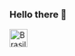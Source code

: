 ### Hello there 👋

<a>
  <img src="https://slackmojis.com/emojis/9339-brazil/download" 
    alt="Brasil" 
    style="max-width: 100%;" 
    height="32">
</a>
<!--
<h2>
  Developing with:
</h2>
<p dir="auto"></p>
<p dir="auto"><strong>Application and Data</strong></p>
<div data-view-component="true" class="Layout-main">      
  <div 
    class="UnderlineNav user-profile-nav d-block d-md-none position-sticky top-0 pl-3 ml-n3 mr-n3 pr-3 color-bg-default" 
    style="z-index:3;">
    <p dir="auto"></p>
    <code>
      <a rel="noopener noreferrer" >
        <img src="https://slackmojis.com/emojis/49591-java/download" 
          alt="Java" 
          style="max-width: 100%;" 
          height="32">
      </a>
      <a>
        <img src="https://slackmojis.com/emojis/4439-mysql/download" 
          alt="Javascript" 
          style="max-width: 100%;" 
          height="32">
      </a>
      <a>
        <img src="https://slackmojis.com/emojis/3999-csharp/download" 
          alt="C#" 
          style="max-width: 100%;" 
          height="32">
      </a>
      <a>
        <img src="https://slackmojis.com/emojis/4425-nodejs/download" 
          alt="NodeJS" 
          style="max-width: 100%;" 
          height="32">
      </a>
      <a>
        <img src="https://raw.githubusercontent.com/github/explore/80688e429a7d4ef2fca1e82350fe8e3517d3494d/topics/nodejs/nodejs.png" 
          alt="Nodejs" 
          style="max-width: 100%;" 
          height="32">
      </a>
    </code>
  </div>
  <p dir="auto"></p>
  <p dir="auto"><strong>DevOps</strong></p>
  <div data-view-component="true" class="Layout-main">      
    <p dir="auto"></p>
      <code>
        <a>
          <img src="https://slackmojis.com/emojis/341-git/download" 
            alt="GitHub" 
            style="max-width: 100%;" 
            height="32">
        </a>
        <a>
          <img src="https://slackmojis.com/emojis/1864-apache_maven/download" 
            alt="GitHub" 
            style="max-width: 100%;" 
            height="32">
        </a>
      </code>
  </div>
</div>
<h2></h2>
<a href="https://www.linkedin.com/in/acd-kohler/" rel="nofollow">
  <code>
    <img alt="My linkedin" 
             src="https://camo.githubusercontent.com/413f34dc3e96a55e675b45e47eeba207ba833ddb0a7758b2b8de9260da27301b/68747470733a2f2f7777772e666c617469636f6e2e636f6d2f7376672f7374617469632f69636f6e732f7376672f313338332f313338333236322e737667" 
         data-canonical-src="https://www.flaticon.com/svg/static/icons/svg/1383/1383262.svg" 
         style="max-width: 100%;" 
         width="28">
  </code>
</a>
-->
<!--
**Anck8/Anck8** is a ✨ _special_ ✨ repository because its `README.md` (this file) appears on your GitHub profile.

Here are some ideas to get you started:

- 🔭 I’m currently working on ...
- 🌱 I’m currently learning ...
- 👯 I’m looking to collaborate on ...
- 🤔 I’m looking for help with ...
- 💬 Ask me about ...
- 📫 How to reach me: ...
- 😄 Pronouns: ...
- ⚡ Fun fact: ...
-->
